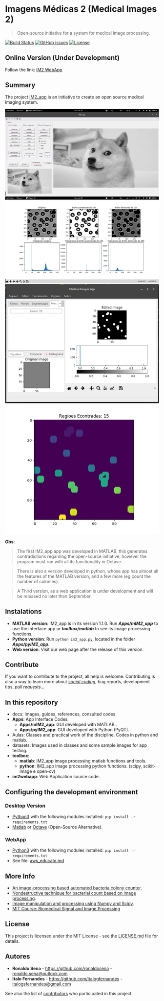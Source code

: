 # Imagens Médicas 2 (Medical Images 2)
>Open-source initiative for a system for medical image processing.

[![Build Status](https://travis-ci.com/italogsfernandes/imagens-medicas-2.svg?branch=master)](https://travis-ci.com/italogsfernandes/imagens-medicas-2)
[![GitHub issues](https://img.shields.io/github/issues/italogsfernandes/imagens-medicas-2.svg)](https://github.com/italogsfernandes/imagens-medicas-2/issues)
[![License](https://img.shields.io/github/license/italogsfernandes/imagens-medicas-2.svg)](LICENSE)

## Online Version (Under Development)
Follow the link: [IM2 WebApp](http://italogsfernandes.com/imagens-medicas-2)

## Summary

The project [IM2_app](https://github.com/italogsfernandes/imagens-medicas-2) is an initiative to create an open source medical imaging system.

![](docs/im2_app_doge_screenshot.png)
![](docs/aula_1_blood_screenshot.png)
![](docs/colonies_counter_screenshot.jpeg)
![](docs/regios_encontradas_screenshot.png)

**Obs**:
> The first IM2_app app was developed in MATLAB, this generates contradictions regarding the open-source initiative, however the program must run with all its functionality in Octave.

> There is also a version developed in python, whose app has almost all the features of the MATLAB version, and a few more (eg count the number of colonies).

> A Third version, as a web application is under development and will be released no later than September.

## Instalations
* **MATLAB version**: IM2_app is in its version 1.1.0. Run __*Apps/mIM2_app*__ to use the interface app or __*toolbox/matlab*__ to see its image processing functions.
* **Python version**: Run `python im2_app.py`, located in the folder __*Apps/pyIM2_app*__.
* **Web version**: Visit our web page after the release of this version.

## Contribute
If you want to contribute to the project, all help is welcome. Contributing is also a way to learn more about [*social coding*](http://opentechschool.github.io/social-coding/), bug reports, development tips, *pull requests*...

## In this repository
- docs: Images, guides, references, consulted codes.
- **Apps**: App Interface Codes.
    - **Apps/mIM2_app**: GUI developed with MATLAB .
    - **Apps/pyIM2_app**: GUI developed with Python (PyQT).
- Aulas: Classes and practical work of the discipline. Codes in python and matlab.
- datasets: Images used in classes and some sample images for app testing.
- **toolbox**:
    - **matlab**: IM2_app image processing matlab functions and tools.
    - **python**: IM2_app image processing python functions. (scipy, scikit-image e open-cv)
- **im2webapp**: Web Application source code.

## Configuring the development environment
### Desktop Version
* [Python3](https://www.python.org/downloads/) with the following modules installed:
`pip install -r requirements.txt`
* [Matlab](https://www.mathworks.com/pricing-licensing.html?prodcode=ML&intendeduse=student) or [Octave](https://www.gnu.org/software/octave/) (Open-Source Alternative).
### WebApp
* [Python3](https://www.python.org/downloads/) with the following modules installed:
`pip install -r requirements.txt`
* See file: [aws_educate.md](aws_educate/aws_educate.md)

## More Info
* [An image-processing based automated bacteria colony counter](http://ieeexplore.ieee.org/document/5291926/).
* [Nondestructive technique for bacterial count based on image processing](http://www.oatext.com/Nondestructive-technique-for-bacterial-count-based-on-image-processing.php).
* [Image manipulation and processing using Numpy and Scipy](http://www.scipy-lectures.org/advanced/image_processing/index.html).
* [MIT Course: Biomedical Signal and Image Processing](https://ocw.mit.edu/courses/health-sciences-and-technology/hst-582j-biomedical-signal-and-image-processing-spring-2007/index.htm)

## License
This project is licensed under the MIT License - see the [LICENSE.md](LICENSE.md) file for details.

## Autores
* **Ronaldo Sena** - https://github.com/ronaldosena - ronaldo.sena@outlook.com
* **Italo Fernandes** - https://github.com/italogfernandes - italogsfernandes@gmail.com

See also the list of [contributors](https://github.com/italogsfernandes/imagens-medicas-2/contributors) who participated in this project.
